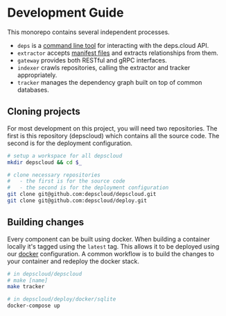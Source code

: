 # Development Guide

This monorepo contains several independent processes.

* `deps` is a [command line tool] for interacting with the deps.cloud API.
* `extractor` accepts [manifest files] and extracts relationships from them.
* `gateway` provides both RESTful and gRPC interfaces. 
* `indexer` crawls repositories, calling the extractor and tracker appropriately. 
* `tracker` manages the dependency graph built on top of common databases.

[command line tool]: https://deps.cloud/docs/guides/cli/
[manifest files]: https://deps.cloud/docs/concepts/manifests/   

## Cloning projects

For most development on this project, you will need two repositories.
The first is this repository (depscloud) which contains all the source code.
The second is for the deployment configuration.

```bash
# setup a workspace for all depscloud
mkdir depscloud && cd $_

# clone necessary repositories
#   - the first is for the source code
#   - the second is for the deployment configuration
git clone git@github.com:depscloud/depscloud.git
git clone git@github.com:depscloud/deploy.git
```

## Building changes

Every component can be built using docker.
When building a container locally it's tagged using the `latest` tag.
This allows it to be deployed using our [docker] configuration.
A common workflow is to build the changes to your container and redeploy the docker stack.

```bash
# in depscloud/depscloud
# make [name]
make tracker

# in depscloud/deploy/docker/sqlite
docker-compose up
```

[docker]: https://deps.cloud/docs/deploy/docker/
